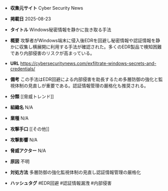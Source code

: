 - **収集元サイト**
Cyber Security News

- **掲載日**
2025-08-23

- **タイトル**
Windows秘密情報を静かに抜き取る手法

- **概要**
攻撃者がWindows端末に侵入後EDRを回避し秘密情報や認証情報を静かに収集し横展開に利用する手法が確認された。多くのEDR製品で検知困難であり内部侵害のリスクが高まっている。

- **URL**
https://cybersecuritynews.com/exfiltrate-windows-secrets-and-credentials/

- **備考**
この手法はEDR回避による内部侵害を助長するため多層防御の強化と監視体制の見直しが重要である。認証情報管理の厳格化も推奨される。

- **分類**
[[脅威トレンド]]

- **組織名**
N/A

- **業種**
N/A

- **攻撃手口**
[[その他]]

- **攻撃影響**
N/A

- **脅威アクター**
N/A

- **原因**
不明

- **対処方法**
多層防御の強化監視体制の見直し認証情報管理の厳格化

- **ハッシュタグ**
#EDR回避 #認証情報漏洩 #内部侵害
